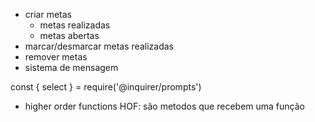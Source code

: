 * criar metas 
  - metas realizadas
  - metas abertas 
* marcar/desmarcar metas realizadas
* remover metas
* sistema de mensagem 

const { select } = require('@inquirer/prompts')

* higher order functions HOF: são metodos que recebem  uma função